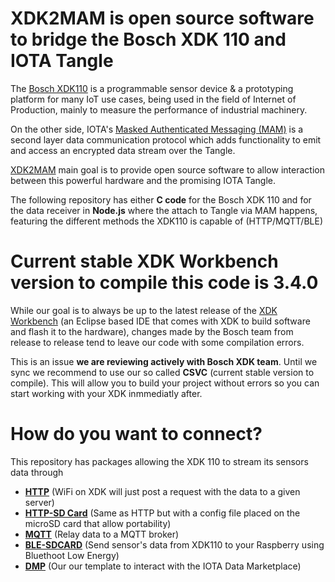# XDK2MAM is open source software to bridge the Bosch XDK 110 and IOTA Tangle

The [Bosch XDK110](https://xdk.bosch-connectivity.com) is a programmable sensor device & a prototyping platform for many IoT use cases, being used in the field of Internet of Production, mainly to measure the performance of industrial machinery.

On the other side, IOTA's [Masked Authenticated Messaging (MAM)](https://blog.iota.org/introducing-masked-authenticated-messaging-e55c1822d50e) is a second layer data communication protocol which adds functionality to emit and access an encrypted data stream over the Tangle.

[XDK2MAM](https://xdk2mam.io) main goal is to provide open source software to allow interaction between this powerful hardware and the promising IOTA Tangle.

The following repository has either **C code** for the Bosch XDK 110 and for the data receiver in **Node.js** where the attach to Tangle via MAM happens, featuring the different methods the XDK110 is capable of (HTTP/MQTT/BLE)

# Current stable XDK Workbench version to compile this code is 3.4.0

While our goal is to always be up to the latest release of the [XDK Workbench](https://xdk.bosch-connectivity.com/software-downloads) (an Eclipse based IDE that comes with XDK to build software and flash it to the hardware), changes made by the Bosch team from release to release tend to leave our code with some compilation errors. 

This is an issue **we are reviewing actively with Bosch XDK team**. Until we sync we recommend to use our so called **CSVC** (current stable version to compile). This will allow you to build your project without errors so you can start working with your XDK inmmediatly after.

# How do you want to connect?

This repository has packages allowing the XDK 110 to stream its sensors data through

- **[HTTP](https://github.com/xdk2mam/xdk2mam/tree/master/http)** (WiFi on XDK will just post a request with the data to a given server)
- **[HTTP-SD Card](https://github.com/xdk2mam/xdk2mam/tree/master/http-sdcard)** (Same as HTTP but with a config file placed on the microSD card that allow portability)
- **[MQTT](https://github.com/xdk2mam/xdk2mam/tree/master/mqtt)** (Relay data to a MQTT broker)
- **[BLE-SDCARD](https://github.com/xdk2mam/xdk2mam/tree/master/ble-sdcard)** (Send sensor's data from XDK110 to your Raspberry using Bluethoot Low Energy)
- **[DMP](https://github.com/xdk2mam/xdk2mam/tree/master/dmp)** (Our our template to interact with the IOTA Data Marketplace)
